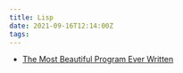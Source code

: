 ```yaml
---
title: Lisp
date: 2021-09-16T12:14:00Z
tags:
---
```


* [The Most Beautiful Program Ever Written](https://www.youtube.com/watch?v=OyfBQmvr2Hc)
